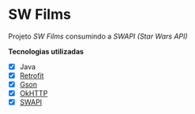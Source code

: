 # SW Films
Projeto *SW Films* consumindo a *SWAPI (Star Wars API)*

**Tecnologias utilizadas**

 - [x] Java
 - [x] [Retrofit](https://square.github.io/retrofit/)
 - [x] [Gson](https://github.com/google/gson)
 - [x] [OkHTTP](https://square.github.io/okhttp/)
 - [x] [SWAPI](swapi.co)
